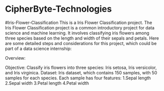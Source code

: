 # CipherByte-Technologies
#Iris-Flower-Classification
This is a Iris Flower Classification project. The Iris Flower Classification project is a common introductory project for data science and machine learning. It involves classifying iris flowers among three species based on the length and width of their sepals and petals. Here are some detailed steps and considerations for this project, which could be part of a data science internship:

Overview:

Objective: Classify iris flowers into three species: Iris setosa, Iris versicolor, and Iris virginica.
Dataset: Iris dataset, which contains 150 samples, with 50 samples for each species. Each sample has four features:
1.Sepal length
2.Sepal width
3.Petal length
4.Petal width
